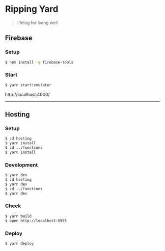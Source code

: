 # Ripping Yard

> lifelog for living well

## Firebase

### Setup

```sh
$ npm install -g firebase-tools
```

### Start

```sh
$ yarn start:emulator
```

http://localhost:4000/

---

## Hosting

### Setup

```sh
$ cd hosting
$ yarn install
$ cd ../functions
$ yarn install
```

### Development

```sh
$ yarn dev
$ cd hosting
$ yarn dev
$ cd ../functions
$ yarn dev
```

### Check

```sh
$ yarn build
$ open http://localhost:5555
```

### Deploy

```sh
$ yarn deploy
```
